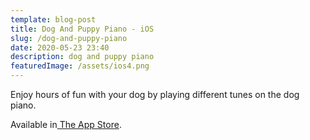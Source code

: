 ```yaml
---
template: blog-post
title: Dog And Puppy Piano - iOS
slug: /dog-and-puppy-piano
date: 2020-05-23 23:40
description: dog and puppy piano
featuredImage: /assets/ios4.png
---
```

Enjoy hours of fun with your dog by playing different tunes on the dog piano.

Available in[ The App Store](https://itunes.apple.com/app/dog-and-puppy-piano-free/id566402873?mt=8).